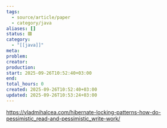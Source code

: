 ```yaml
---
tags:
  - source/article/paper
  - category/java
aliases: []
status: 🟥
category:
  - "[[java]]"
meta: 
problem: 
creator: 
production: 
start: 2025-09-26T10:52:40+03:00
end: 
total_hours: 0
created: 2025-09-26T10:52:40+03:00
updated: 2025-09-26T10:53:24+03:00
---
```


https://vladmihalcea.com/hibernate-locking-patterns-how-do-pessimistic_read-and-pessimistic_write-work/
